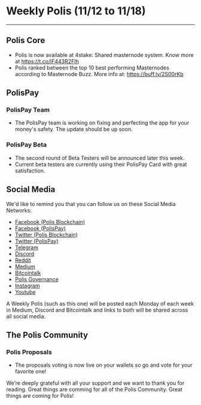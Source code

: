 # Weekly Polis (11/12 to 11/18) 
---
## Polis Core
* Polis is now available at 4stake: Shared masternode system. 
Know more at https://t.co/lF443R2FIh
* Polis ranked between the top 10 best performing Masternodes according to Masternode Buzz. 
More info at: https://buff.ly/2S00rKb

## PolisPay
### PolisPay Team
* The PolisPay team is working on fixing and perfecting the app for your money's safety. The update should be up soon.

### PolisPay Beta
* The second round of Beta Testers will be announced later this week.
* Current beta testers are currently using their PolisPay Card with great satisfaction.

## Social Media
We'd like to remind you that you can follow us on these Social Media Networks:

* [Facebook (Polis Blockchain)](https://www.facebook.com/polisblockchain/)
* [Facebook (PolisPay)](https://www.facebook.com/polispayofficial)
* [Twitter (Polis Blockchain)](https://twitter.com/PolisBlockchain)
* [Twitter (PolisPay)](https://twitter.com/polispayapp)
* [Telegram](https://t.me/PolisPayOfficial)
* [Discord](https://discordapp.com/invite/cAkeh8Y)
* [Reddit](https://www.reddit.com/r/PolisBlockChain/)
* [Medium](https://medium.com/@PolisBlockchain)
* [Bitcointalk](https://bitcointalk.org/index.php?topic=2627897.0)
* [Polis Governance](https://governance-portal.herokuapp.com/)
* [Instagram](https://www.instagram.com/polispay/)
* [Youtube](https://www.youtube.com/channel/UCX5e77jGNZCJhHk_m4Rskug)

A Weekly Polis (such as this one) will be posted each Monday of each week in Medium, Discord and Bitcointalk and links to both will be shared across all social media.

## The Polis Community
### Polis Proposals

* The proposals voting is now live on your wallets so go and vote for your favorite one!

We’re deeply grateful with all your support and we want to thank you for reading. Great things are comming for all of the Polis Community. Great things are coming for Polis!
